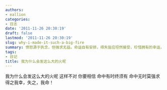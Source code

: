 ```yaml
---
authors:
- eallion
categories:
- 日志
date: '2011-11-26 20:30:19'
draft: false
lastmod: '2011-11-26 20:30:19'
slug: why-i-made-it-such-a-big-fire
summary: 愤怒源于执念，但强求无益。命运自有安排，得失皆应坦然接受，珍惜拥有的幸运，放下无缘的遗憾！
tags:
- 日记
title: 我为什么会发这么大的火呢
---
```

我为什么会发这么大的火呢
这样不对
你要相信
命中有时终须有
命中无时莫强求
得之我幸，失之，我命！